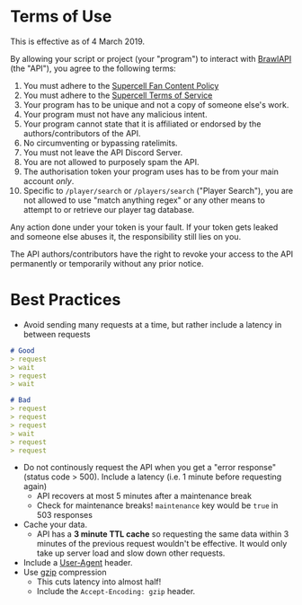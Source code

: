 # Terms of Use

This is effective as of 4 March 2019.

By allowing your script or project (your "program") to interact with [BrawlAPI](https://brawlapi.cf/api) (the "API"), you agree to the following terms:

1. You must adhere to the [Supercell Fan Content Policy](https://supercell.com/en/fan-content-policy/)
2. You must adhere to the [Supercell Terms of Service](https://supercell.com/en/terms-of-service/)
3. Your program has to be unique and not a copy of someone else's work. 
4. Your program must not have any malicious intent.
5. Your program cannot state that it is affiliated or endorsed by the authors/contributors of the API. 
6. No circumventing or bypassing ratelimits.
7. You must not leave the API Discord Server.
8. You are not allowed to purposely spam the API.
9. The authorisation token your program uses has to be from your main account *only*.
10. Specific to `/player/search` or `/players/search` ("Player Search"), you are not allowed to use "match anything regex" or any other means to attempt to or retrieve our player tag database.

Any action done under your token is your fault. If your token gets leaked and someone else abuses it, the responsibility still lies on you.

The API authors/contributors have the right to revoke your access to the API permanently or temporarily without any prior notice. 

# Best Practices
- Avoid sending many requests at a time, but rather include a latency in between requests
```markdown
# Good
> request
> wait
> request
> wait

# Bad
> request
> request
> request
> wait
> request
> request
```
- Do not continously request the API when you get a "error response" (status code > 500). Include a latency (i.e. 1 minute before requesting again)
    - API recovers at most 5 minutes after a maintenance break
    - Check for maintenance breaks! `maintenance` key would be `true` in 503 responses
- Cache your data. 
    - API has a **3 minute TTL cache** so requesting the same data within 3 minutes of the previous request wouldn't be effective. It would only take up server load and slow down other requests.
- Include a [User-Agent](https://developer.mozilla.org/en-US/docs/Web/HTTP/Headers/User-Agent) header.
- Use [gzip](https://www.gzip.org/) compression
    - This cuts latency into almost half!
    - Include the `Accept-Encoding: gzip` header.
